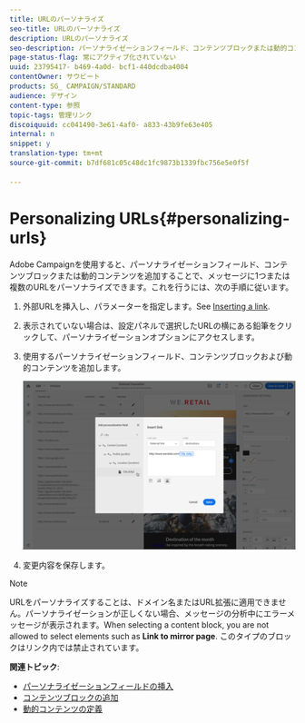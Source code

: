 ```yaml
---
title: URLのパーソナライズ
seo-title: URLのパーソナライズ
description: URLのパーソナライズ
seo-description: パーソナライゼーションフィールド、コンテンツブロックまたは動的コンテンツを追加して、メッセージにURLをパーソナライズする方法について説明します。
page-status-flag: 常にアクティブ化されていない
uuid: 23795417- b469-4a0d- bcf1-440dcdba4004
contentOwner: サウビート
products: SG_ CAMPAIGN/STANDARD
audience: デザイン
content-type: 参照
topic-tags: 管理リンク
discoiquuid: cc041490-3e61-4af0- a833-43b9fe63e405
internal: n
snippet: y
translation-type: tm+mt
source-git-commit: b7df681c05c48dc1fc9873b1339fbc756e5e0f5f

---
```



# Personalizing URLs{#personalizing-urls}

Adobe Campaignを使用すると、パーソナライゼーションフィールド、コンテンツブロックまたは動的コンテンツを追加することで、メッセージに1つまたは複数のURLをパーソナライズできます。これを行うには、次の手順に従います。

1. 外部URLを挿入し、パラメーターを指定します。See [Inserting a link](../../designing/using/inserting-a-link.md).
1. 表示されていない場合は、設定パネルで選択したURLの横にある鉛筆をクリックして、パーソナライゼーションオプションにアクセスします。
1. 使用するパーソナライゼーションフィールド、コンテンツブロックおよび動的コンテンツを追加します。

   ![](assets/des_personalize_links.png)

1. 変更内容を保存します。

>[!NOTE]
>
>URLをパーソナライズすることは、ドメイン名またはURL拡張に適用できません。パーソナライゼーションが正しくない場合、メッセージの分析中にエラーメッセージが表示されます。When selecting a content block, you are not allowed to select elements such as **Link to mirror page**. このタイプのブロックはリンク内では禁止されています。

**関連トピック**:

* [パーソナライゼーションフィールドの挿入](../../designing/using/inserting-a-personalization-field.md)
* [コンテンツブロックの追加](../../designing/using/adding-a-content-block.md)
* [動的コンテンツの定義](../../designing/using/defining-dynamic-content-in-an-email.md)

